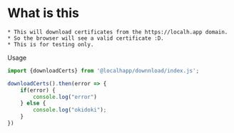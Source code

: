 # What is this
    * This will download certificates from the https://localh.app domain. 
    * So the browser will see a valid certificate :D.
    * This is for testing only.

Usage
```javascript
import {downloadCerts} from '@localhapp/downnload/index.js';

downloadCerts().then(error => {
    if(error) {
        console.log("error")
    } else {
        console.log("okidoki");
    } 
})
```